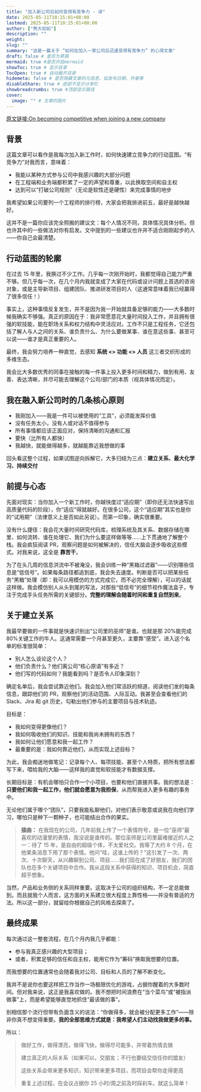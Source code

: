 ```yaml
---
title: "加入新公司后如何变得有竞争力 - 译"
date: 2025-05-11T10:25:01+08:00
lastmod: 2025-05-11T10:25:01+08:00
author: ["熊大如如"]
description: ""
weight:
slug: ""
summary: "这是一篇关于 “如何在加入一家公司后迅速变得有竞争力” 的心得文章"
draft: false # 是否为草稿
mermaid: true #是否开启mermaid
showToc: true # 显示目录
TocOpen: true # 自动展开目录
hidemeta: false # 是否隐藏文章的元信息，如发布日期、作者等
disableShare: true # 底部不显示分享栏
showbreadcrumbs: true #顶部显示路径
cover:
  image: "" # 文章的图片
---
```


<a href="https://ludwigabap.bearblog.dev/on-becoming-competitive-when-joining-a-new-company/" target="_blank">原文链接:On becoming competitive when joining a new company</a>

## 背景

这篇文章可以看作是我每次加入新工作时，如何快速建立竞争力的行动蓝图。“有竞争力”对我而言，意味着：

- 我能以某种方式参与公司中我感兴趣的大部分问题
- 在工程端和业务端都积累了一定的声望和尊重，以此换取空间和自主权
- 达到可以“打破公司规则”（无论是软性还是硬性）来完成事情的地步

我希望如果公司要列一个工程师的排行榜，大家会把我排进前五，最好是越快越好。

这并不是一篇你应该完全照搬的建议文：每个人情况不同，具体情况具体分析。但也许其中的一些做法对你有启发。文中提到的一些建议也许并不适合刚刚起步的人——你自己会最清楚。


## 行动蓝图的轮廓

在过去 15 年里，我换过不少工作。几乎每一次刚开始时，我都觉得自己能力严重不够。但几乎每一次，在几个月内我就变成了大家在代码或设计问题上首选的咨询对象，或是主导新项目、组建团队、推进研发项目的人（这通常意味着我已经赢得了很多信任！）

事实上，这种事情反复发生，并不是因为我一开始就具备足够的能力——大多数时候我确实不够强。真正的原因在于：我非常愿意花大量时间投入工作，并且拥有很强的软技能，能在职场关系和权力结构中灵活应对。工作不只是工程任务，它还包括了解人与人之间的关系、谁负责什么、为什么要做某事、谁在意这些事、甚至可以说——谁才是真正重要的人。

最终，我会努力培养一种直觉，去感知 **系统 <> 功能 <> 人员** 这三者交织形成的多维生态。

我会比大多数优秀的同事在接触的每一件事上投入更多时间和精力，做到有用、友善、表达清晰，并尽可能去理解这个公司/部门的本质（视具体情况而定）。


## 我在融入新公司时的几条核心原则

- 我刚加入——我是一件可以被使用的“工具”，必须能发挥价值
- 没有任务太小，没有人或对话不值得参与
- 所有事情都应该正面应对，保持清晰的沟通和汇报
- 要快（比所有人都快）
- 我越快，就能做得越多，就越能靠近我想做的事

回头看这整个过程，如果试图逆向拆解它，大多归结为三点：**建立关系、最大化学习、持续交付**


## 前提与心态

先面对现实：当你加入一个新工作时，你越快度过“适应期”（即你还无法快速写出高质量代码的阶段），你“适应”得就越好。在很多公司，这个“适应期”其实也是你的“试用期”（法律意义上是否如此另说）。而第一印象，确实很重要。

没有什么捷径：我会花大量时间研究代码库，梳理系统及其关系、数据存储在哪里、如何流转、谁在处理它、我们为什么要这样做等等……上下贯通地了解整个栈。我会疯狂阅读 PR，观察问题是如何被解决的，信任大脑会逐步吸收这些模式。对我来说，这全是 **靠苦干**。

为了在头几周的信息洪流中不被淹没，我会训练一种“黑箱过滤器”——识别哪些信息是“低信号”。如果每条路径都追到底，我会失去速度。判断是否可以把某些任务“黑箱”处理（即：我可以用模仿的方式完成它，而不必完全理解），可以的话就这样做。我会模仿别人从头到尾的写法，对那些“低信号”的细节视作魔法盒子，专注于完成手头任务所需的关键部分。**完整的理解会随着时间和重复自然到来**。


## 关于建立关系

我最早要做的一件事就是快速识别出“公司里的巫师”是谁。也就是那 20%能完成 80%关键工作的牛人。这通常需要一个月甚至更久，主要靠“感受”。进入这个名单的标准很简单：

- 别人怎么谈论这个人？
- 他们负责什么？他们离公司“核心原语”有多近？
- 他们写的代码如何？我能看到吗？是否令人印象深刻？

确定名单后，我会尝试靠近他们。我会加入他们常活跃的频道，阅读他们发的每条信息，跟踪他们的 PR，观察他们的活动范围、人际互动。我甚至会查看他们的 Slack、Jira 和 git 历史，勾勒出他们参与的主要项目与技术轨迹。

目标是：

- 我如何变得更像他们？
- 我如何吸收他们的知识、技能和我尚未拥有的东西？
- 我如何让他们愿意和我一起工作？
- 最重要的是：我如何靠近他们，从而实现上述目标？

为此，我会痴迷地做笔记：记录每个人、每项技能、甚至个人特质，把所有想法都写下来，喂给我的大脑——这样我的直觉和软技能才有数据支撑。

长期目标是：有机会哪怕只合作一个小项目，也要和他们直接共事。我的想法是：**只要他们和我一起工作，他们就会愿意为我担保**，从而帮我进入更多有趣的事务中。

无论他们属于哪个“团队”，只要我能私聊他们，对他们表示敬意或说我在向他们学习，哪怕只是种下一颗种子，也可能结出合作的果实。

> **插曲：** 在我现在的公司，几年前我上传了一个表情符号，是一位“巫师”最喜欢的动漫里的表情，我没说是谁传的。那位巫师是公司里最难接近的人之一：待了 15 年，是自由的超级个体，不太爱社交。我等了大约 8 个月，在他某条消息下用了那个表情。他问“哇，这谁上传的？”这引发了一次、两次、十次聊天，从兴趣聊到公司、项目……我们现在成了好朋友，我们的团队也在多个关键项目中合作。我从这段关系中获得的知识、项目机会，简直超乎想象。

当然，产品和业务侧的关系同样重要。这取决于公司的组织结构，不一定总能做到。而且就我个人而言，这方面的关系建立很大程度上靠性格——并没有普适的方法。所以这一部分，就留给你根据自己的风格去探索了。


## 最终成果

每次通过这一整套流程，在几个月内我几乎都能：

- 参与我真正感兴趣的大型项目；
- 或者，积累足够的信任和自主权，能用它作为“筹码”换取我想要的位置。

而我想要的位置通常也会随着我对公司、目标和人员的了解不断变化。

我并不是说你也要这样把工作当作一场极限优化的游戏，占据你醒着的大多数时间。但对我来说，这正是我喜欢做的。我不想把时间浪费在“当个菜鸟”或“被指派做事”上，而是希望能够直觉地抓住“最该做的事”。

别相信那个流行但带有负面含义的说法：“你做得多，就会被分配更多工作”——除非你真不想变得重要。**我的全部思维方式就是：我希望人们主动找我做更多的事。**

所以：

> 做好工作，做得漂亮，做得飞快，做得尽可能多，并带着热情去做
> 
> 建立真正的人际关系（如果可以，交朋友；不行也要结交信任你的盟友）
> 
> 这些关系会带来更多知识，知识带来更多项目，而项目会帮你走得更高
> 
> 重复上述过程，在会议占据你 25 小时/周之前及时踩刹车。就这么简单！
